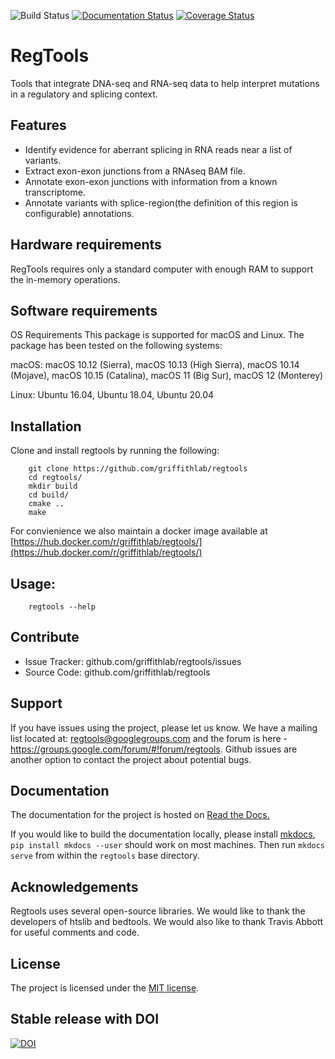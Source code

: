 ![Build Status](https://github.com/griffithlab/regtools/actions/workflows/cmake.yml/badge.svg?branch=master)
[![Documentation Status](https://readthedocs.org/projects/regtools/badge/?version=latest)](https://readthedocs.org/projects/regtools/?badge=latest)
[![Coverage Status](https://coveralls.io/repos/griffithlab/regtools/badge.svg?branch=master&service=github)](https://coveralls.io/github/griffithlab/regtools?branch=master)

# RegTools

Tools that integrate DNA-seq and RNA-seq data to help interpret mutations
in a regulatory and splicing context.

## Features

- Identify evidence for aberrant splicing in RNA reads near a list of variants.
- Extract exon-exon junctions from a RNAseq BAM file.
- Annotate exon-exon junctions with information from a known transcriptome.
- Annotate variants with splice-region(the definition of this region is configurable) annotations.

## Hardware requirements
RegTools  requires only a standard computer with enough RAM to support the in-memory operations.

## Software requirements
OS Requirements
This package is supported for macOS and Linux. The package has been tested on the following systems:

macOS: macOS 10.12 (Sierra), macOS 10.13 (High Sierra), macOS 10.14 (Mojave), macOS 10.15 (Catalina), macOS 11 (Big Sur), macOS 12 (Monterey)

Linux: Ubuntu 16.04, Ubuntu 18.04, Ubuntu 20.04

## Installation

Clone and install regtools by running the following:
```
    git clone https://github.com/griffithlab/regtools
    cd regtools/
    mkdir build
    cd build/
    cmake ..
    make
```

For convienience we also maintain a docker image available at [https://hub.docker.com/r/griffithlab/regtools/](https://hub.docker.com/r/griffithlab/regtools/)

## Usage:

```
    regtools --help
```

## Contribute

- Issue Tracker: github.com/griffithlab/regtools/issues
- Source Code: github.com/griffithlab/regtools

## Support

If you have issues using the project, please let us know.
We have a mailing list located at: regtools@googlegroups.com and the
forum is here - https://groups.google.com/forum/#!forum/regtools.
Github issues are another option to contact the project about
potential bugs.

## Documentation

The documentation for the project is hosted on
[Read the Docs.](https://regtools.readthedocs.org/en/latest/)

If you would like to build the documentation locally, please install
[mkdocs](http://www.mkdocs.org/), `pip install mkdocs --user` should
work on most machines. Then run `mkdocs serve` from within the `regtools`
base directory.


## Acknowledgements

Regtools uses several open-source libraries. We would like to thank the
developers of htslib and bedtools. We would also like to thank Travis Abbott for
useful comments and code.

## License

The project is licensed under the [MIT license](https://opensource.org/licenses/MIT).

## Stable release with DOI

[![DOI](https://zenodo.org/badge/35841695.svg)](https://zenodo.org/badge/latestdoi/35841695)


